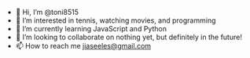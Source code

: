 - 👋 Hi, I’m @toni8515
- 👀 I’m interested in tennis, watching movies, and programming
- 🌱 I’m currently learning JavaScript and Python
- 💞️ I’m looking to collaborate on nothing yet, but definitely in the future!
- 📫 How to reach me jiaseeles@gmail.com

<!---
toni8515/toni8515 is a ✨ special ✨ repository because its `README.md` (this file) appears on your GitHub profile.
You can click the Preview link to take a look at your changes.
--->
